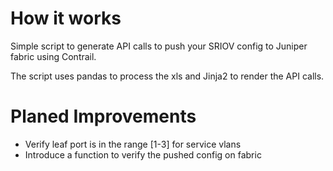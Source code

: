 # How it works 

Simple script to generate API calls to push your SRIOV config to Juniper fabric using Contrail.

The script uses pandas to process the xls and Jinja2 to render the API calls.


# Planed Improvements
- Verify leaf port is in the range [1-3] for service vlans
- Introduce a function to verify the pushed config on fabric

